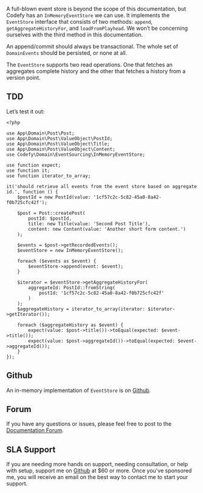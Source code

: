 A full-blown event store is beyond the scope of this documentation, but Codefy has an `InMemoryEventStore` we can use. 
It implements the `EventStore` interface that consists of two methods: `append`, `getAggregateHistoryFor`, and 
`loadFromPlayhead`. We won’t be concerning ourselves with the third method in this documentation.

An append/commit should always be transactional. The whole set of `DomainEvents` should be persisted, or none at all.

The `EventStore` supports two read operations. One that fetches an aggregates complete history and the other that 
fetches a history from a version point.

TDD
---

Let’s test it out:

    <?php

    use App\Domain\Post\Post;
    use App\Domain\Post\ValueObject\PostId;
    use App\Domain\Post\ValueObject\Title;
    use App\Domain\Post\ValueObject\Content;
    use Codefy\Domain\EventSourcing\InMemoryEventStore;
    
    use function expect;
    use function it;
    use function iterator_to_array;
    
    it('should retrieve all events from the event store based on aggregate id.', function () {
        $postId = new PostId(value: '1cf57c2c-5c82-45a0-8a42-f0b725cfc42f');
    
        $post = Post::createPost(
            postId: $postId,
            title: new Title(value: 'Second Post Title'),
            content: new Content(value: 'Another short form content.')
        );
    
        $events = $post->getRecordedEvents();
        $eventStore = new InMemoryEventStore();
    
        foreach ($events as $event) {
            $eventStore->append(event: $event);
        }
    
        $iterator = $eventStore->getAggregateHistoryFor(
            aggregateId: PostId::fromString(
                postId: '1cf57c2c-5c82-45a0-8a42-f0b725cfc42f'
            )
        );
        $aggregateHistory = iterator_to_array(iterator: $iterator->getIterator());
    
        foreach ($aggregateHistory as $event) {
            expect(value: $post->title())->toEqual(expected: $event->title());
            expect(value: $post->aggregateId())->toEqual(expected: $event->aggregateId());
        }
    });

Github
------

An in-memory implementation of `EventStore` is on [Github](https://github.com/codefyphp/domain-driven-core/blob/master/Domain/EventSourcing/InMemoryEventStore.php).

Forum
-----

If you have any questions or issues, please feel free to post to the [Documentation Forum](https://codefyphp.com/community/documentation/).

SLA Support
-----------

If you are needing more hands on support, needing consultation, or help with setup, support me on [Github](https://github.com/sponsors/nomadicjosh) at $60 or more. Once you've sponsored me, you will receive an email on the best way to contact me to start your support.